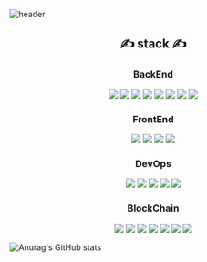 ![header](https://capsule-render.vercel.app/api?type=waving&color=auto&height=300&section=header&text=JANG%20YOUNG%20HO&fontSize=90&animation=fadeIn&fontAlignY=38&descAlignY=51&descAlign=62)
<div align=center>
    <div align=center><h2>✍ stack ✍</h2></div>
    <h3> BackEnd </h3>
        <img src="https://img.shields.io/badge/Java-007396?style=for-the-badge&logo=Java&logoColor=white">
        <img src="https://img.shields.io/badge/Spring-6DB33F?style=for-the-badge&logo=Spring&logoColor=white">
        <img src="https://img.shields.io/badge/Spring Boot-6DB33F?style=for-the-badge&logo=Spring Boot&logoColor=white">
        <img src="https://img.shields.io/badge/Spring Security-6DB33F?style=for-the-badge&logo=Spring Security&logoColor=white">
        <img src="https://img.shields.io/badge/Node.js-339933?style=for-the-badge&logo=Node.js&logoColor=white">
        <img src="https://img.shields.io/badge/Express-52B0E7?style=for-the-badge&logo=Express&logoColor=white">
        <img src="https://img.shields.io/badge/Sequelize-52B0E7?style=for-the-badge&logo=Sequelize&logoColor=white">
        <img src="https://img.shields.io/badge/PHP-777BB4?style=for-the-badge&logo=PHP&logoColor=white">
    <h3> FrontEnd </h3>
        <img src="https://img.shields.io/badge/Vue.js-4FC08D?style=for-the-badge&logo=Vue.js&logoColor=white">
        <img src="https://img.shields.io/badge/HTML5-E34F26?style=for-the-badge&logo=HTML5&logoColor=white">
        <img src="https://img.shields.io/badge/CSS3-1572B6?style=for-the-badge&logo=CSS3&logoColor=white">
        <img src="https://img.shields.io/badge/JavaScript-F7DF1E?style=for-the-badge&logo=JavaScript&logoColor=white">
    <h3> DevOps </h3>
        <img src="https://img.shields.io/badge/AWS EC2-232F3E?style=for-the-badge&logo=Amazon AWS&logoColor=white">
        <img src="https://img.shields.io/badge/Docker-2496ED?style=for-the-badge&logo=Docker&logoColor=white">
        <img src="https://img.shields.io/badge/MySQL-4479A1?style=for-the-badge&logo=MySQL&logoColor=white">
        <img src="https://img.shields.io/badge/MariaDB-003545?style=for-the-badge&logo=MariaDB&logoColor=white">
        <img src="https://img.shields.io/badge/Oracle-F80000?style=for-the-badge&logo=Oracle&logoColor=white">   
    <h3> BlockChain </h3>
        <img src="https://img.shields.io/badge/Solidity-363636?style=for-the-badge&logo=Solidity&logoColor=white">
        <img src="https://img.shields.io/badge/Ethereum-F16822?style=for-the-badge&logo=Ethereum&logoColor=white">
        <img src="https://img.shields.io/badge/Web3.js-F16822?style=for-the-badge&logo=Web3.js&logoColor=white">
        <img src="https://img.shields.io/badge/Web3.java-F16822?style=for-the-badge&logo=Web3.js&logoColor=white">
        <img src="https://img.shields.io/badge/ethers.js-4285F4?style=for-the-badge&logo=Google Cloud&logoColor=white">
        <img src="https://img.shields.io/badge/klaytn-FFCD00?style=for-the-badge&logo=Kakao&logoColor=white">
        <img src="https://img.shields.io/badge/caver.js-FFCD00?style=for-the-badge&logo=Kakao&logoColor=white">
</div>

![Anurag's GitHub stats](https://github-readme-stats.vercel.app/api?username=YH-Jaaang&&show_icons=true&theme=swift)
